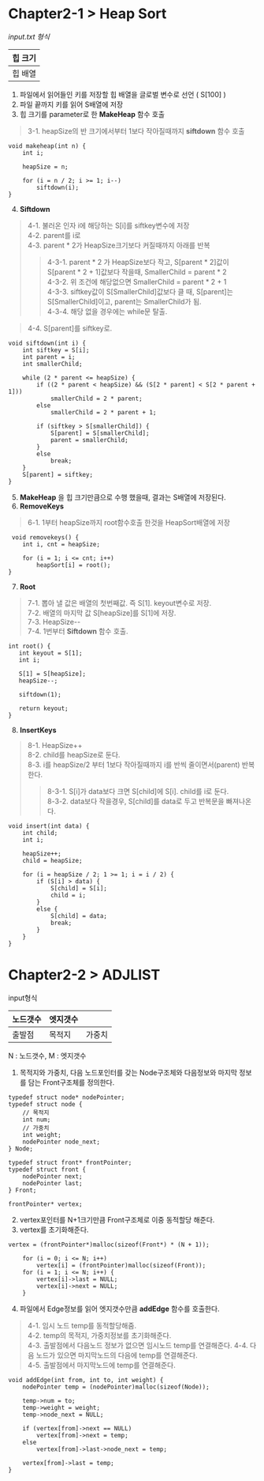 # Chapter2-1 >  Heap Sort
  
_input.txt 형식_  

|힙 크기|
|---|
|힙 배열|  

1. 파일에서 읽어들인 키를 저장할 힙 배열을 글로벌 변수로 선언 ( S[100] )
2. 파일 끝까지 키를 읽어 S배열에 저장
3. 힙 크기를 parameter로 한 __MakeHeap__ 함수 호출
 > 3-1. heapSize의 반 크기에서부터 1보다 작아질때까지 __siftdown__ 함수 호출  
``` 
void makeheap(int n) {
	int i;

	heapSize = n;

	for (i = n / 2; i >= 1; i--)
		siftdown(i);
}
```

4. __Siftdown__  
> 4-1. 불러온 인자 i에 해당하는 S[i]를 siftkey변수에 저장  
> 4-2. parent를 i로  
> 4-3. parent * 2가 HeapSize크기보다 커질때까지 아래를 반복
 >> 4-3-1. parent * 2 가 HeapSize보다 작고, S[parent * 2]값이 S[parent * 2 + 1]값보다 작을때, SmallerChild = parent * 2  
 >> 4-3-2. 위 조건에 해당없으면 SmallerChild = parent * 2 + 1  
 >> 4-3-3. siftkey값이 S[SmallerChild]값보다 클 때, S[parent]는 S[SmallerChild]이고, parent는 SmallerChild가 됨.  
 >> 4-3-4. 해당 없을 경우에는 while문 탈출.  

> 4-4. S[parent]를 siftkey로.  
```
void siftdown(int i) {
	int siftkey = S[i];
	int parent = i;
	int smallerChild;

	while (2 * parent <= heapSize) {
		if ((2 * parent < heapSize) && (S[2 * parent] < S[2 * parent + 1]))
			smallerChild = 2 * parent;
		else
			smallerChild = 2 * parent + 1;

		if (siftkey > S[smallerChild]) {
			S[parent] = S[smallerChild];
			parent = smallerChild;
		}
		else
			break;
	}
	S[parent] = siftkey;
}
```

5. __MakeHeap__ 을 힙 크기만큼으로 수행 했을때, 결과는 S배열에 저장된다.  
6. __RemoveKeys__  
 > 6-1. 1부터 heapSize까지 root함수호출 한것을 HeapSort배열에 저장  
```
 void removekeys() {
	int i, cnt = heapSize;

	for (i = 1; i <= cnt; i++)
		heapSort[i] = root();
}
```
 
7. __Root__  
 > 7-1. 뽑아 낼 값은 배열의 첫번째값. 즉 S[1]. keyout변수로 저장.  
 > 7-2. 배열의 마지막 값 S[heapSize]를 S[1]에 저장.  
 > 7-3. HeapSize--  
 > 7-4. 1번부터 __Siftdown__ 함수 호출.  
 ```
 int root() {
	int keyout = S[1];
	int i;

	S[1] = S[heapSize];
	heapSize--;
	
	siftdown(1);

	return keyout;
}
```
8. __InsertKeys__  
 > 8-1. HeapSize++  
 > 8-2. child를 heapSize로 둔다.  
 > 8-3. i를 heapSize/2 부터 1보다 작아질때까지 i를 반씩 줄이면서(parent) 반복한다.  
  >> 8-3-1. S[i]가 data보다 크면 S[child]에 S[i]. child를 i로 둔다.  
  >> 8-3-2. data보다 작을경우, S[child]를 data로 두고 반복문을 빠져나온다.
```
void insert(int data) {
	int child;
	int i;

	heapSize++;
	child = heapSize;

	for (i = heapSize / 2; 1 >= 1; i = i / 2) {
		if (S[i] > data) {
			S[child] = S[i];
			child = i;
		}
		else {
			S[child] = data;
			break;
		}
	}
}
```


# Chapter2-2 >  ADJLIST

input형식 

|노드갯수|엣지갯수||
|---|---|---|
|출발점|목적지|가중치|  

N : 노드갯수, M : 엣지갯수  
1. 목적지와 가중치, 다음 노드포인터를 갖는 Node구조체와 다음정보와 마지막 정보를 담는 Front구조체를 정의한다.  
```
typedef struct node* nodePointer;
typedef struct node {
	// 목적지
	int num;
	// 가중치
	int weight;
	nodePointer node_next;
} Node;

typedef struct front* frontPointer;
typedef struct front {
	nodePointer next;
	nodePointer last;
} Front;

frontPointer* vertex;
```
2. vertex포인터를 N+1크기만큼 Front구조체로 이중 동적할당 해준다.  
3. vertex를 초기화해준다.  
```
vertex = (frontPointer*)malloc(sizeof(Front*) * (N + 1));

	for (i = 0; i <= N; i++)
		vertex[i] = (frontPointer)malloc(sizeof(Front));
	for (i = 1; i <= N; i++) {
		vertex[i]->last = NULL;
		vertex[i]->next = NULL;
	}
```

4. 파일에서 Edge정보를 읽어 엣지갯수만큼 __addEdge__ 함수를 호출한다.  
 > 4-1. 임시 노드 temp를 동적할당해줌.  
 > 4-2. temp의 목적지, 가중치정보를 초기화해준다.  
 > 4-3. 출발점에서 다음노드 정보가 없으면 임시노드 temp를 연결해준다. 
 > 4-4. 다음 노드가 있으면 마지막노드의 다음에 temp를 연결해준다.  
 > 4-5. 출발점에서 마지막노드에 temp를 연결해준다.
```
void addEdge(int from, int to, int weight) {
	nodePointer temp = (nodePointer)malloc(sizeof(Node));

	temp->num = to;
	temp->weight = weight;
	temp->node_next = NULL;

	if (vertex[from]->next == NULL)
		vertex[from]->next = temp;
	else
		vertex[from]->last->node_next = temp;
	
	vertex[from]->last = temp;
}
```

